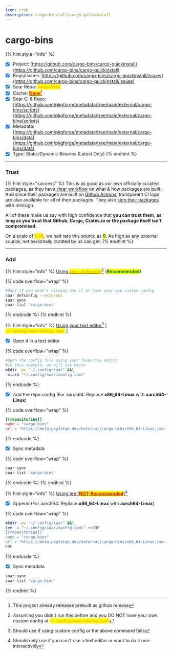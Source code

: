 ```yaml
---
icon: crab
description: cargo-binstall/cargo-quickinstall
---
```


# cargo-bins

{% hint style="info" %}
* [x] Project: [https://github.com/cargo-bins/cargo-quickinstall](https://github.com/cargo-bins/cargo-quickinstall)
* [x] Bugs/Issues: [https://github.com/cargo-bins/cargo-quickinstall/issues](https://github.com/cargo-bins/cargo-quickinstall/issues)
* [x] Soar Repo: <mark style="color:orange;">**`cargo-bins`**</mark>
* [x] Cache: [<mark style="color:red;">**None**</mark>](#user-content-fn-1)[^1]
* [x] Soar CI & Repo: [https://github.com/pkgforge/metadata/tree/main/external/cargo-bins/scripts](https://github.com/pkgforge/metadata/tree/main/external/cargo-bins/scripts)
* [x] Metadata: [https://github.com/pkgforge/metadata/tree/main/external/cargo-bins/data](https://github.com/pkgforge/metadata/tree/main/external/cargo-bins/data)
* [x] Type: Static/Dynamic Binaries (Latest Only)
{% endhint %}

***

### Trust

{% hint style="success" %}
This is as good as our own officially curated packages, as they have [clear workflow](https://alsuren.github.io/2022/07/10/cargo-quickinstall.html) on what & how packages are built. And since their packages are built on [Github Actions](https://github.com/cargo-bins/cargo-quickinstall/actions), transparent CI logs are also available for all of their packages. They also [sign their packages](https://github.com/cargo-bins/cargo-quickinstall/pull/230) with minisign.

All of these make us say with high confidence that **you can trust them**, **as long as you trust that Github, Cargo, Crates.io or the package itself isn't compromised.**

On a scale of <mark style="color:orange;">**1-10**</mark>, we had rate this source as <mark style="color:green;">**9**</mark>, As high as any external source, not personally curated by us can get.
{% endhint %}

***

### Add

{% hint style="info" %}
[Using <mark style="color:orange;">**`soar defconfig`**</mark>](#user-content-fn-2)[^2]  (<mark style="color:green;">**Recommended**</mark>)&#x20;

{% code overflow="wrap" %}
```bash
#ONLY If you didn't already use it or have your own custom config
soar defconfig --external
soar sync
soar list 'cargo-bins'
```
{% endcode %}
{% endhint %}

{% hint style="info" %}
[Using your text editor](#user-content-fn-3)[^3] \[ <mark style="color:orange;">**`~/.config/soar/config.toml`**</mark> ]

* [x] Open it in a text editor

{% code overflow="wrap" %}
```bash
#Open the config file using your favourtie editor
#In this example, we will use micro
mkdir -pv "~/.config/soar" &&\
 micro "~/.config/soar/config.toml"
```
{% endcode %}

* [x] Add the repo config (For aarch64: Replace **x86\_64-Linux** with **aarch64-Linux**)

{% code overflow="wrap" %}
```toml
[[repositories]]
name = "cargo-bins"
url = "https://meta.pkgforge.dev/external/cargo-bins/x86_64-Linux.json.zstd"
```
{% endcode %}

* [x] Sync metadata

{% code overflow="wrap" %}
```bash
soar sync
soar list 'cargo-bins'
```
{% endcode %}
{% endhint %}

{% hint style="info" %}
[Using tee (<mark style="color:red;">**NOT-Recommended**</mark>)](#user-content-fn-4)[^4]

* [x] Append (For aarch64: Replace **x86\_64-Linux** with **aarch64-Linux**)

{% code overflow="wrap" %}
```bash
mkdir -pv "~/.config/soar" &&\
tee -a "~/.config/soar/config.toml" <<EOF
[[repositories]]
name = "cargo-bins"
url = "https://meta.pkgforge.dev/external/cargo-bins/x86_64-Linux.json.zstd"
EOF
```
{% endcode %}

* [x] Sync metadata

```bash
soar sync
soar list 'cargo-bins'
```
{% endhint %}

[^1]: This project already releases prebuilt as github release

[^2]: Assuming you didn't run this before and you DO NOT have your own custom config at <mark style="color:orange;">**`~/.config/soar/config.toml`**</mark>

[^3]: Should use if using custom config or the above command fails

[^4]: Should only use if you can't use a text editor or want to do it non-interactively
